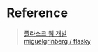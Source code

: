 # Reference

> [플라스크 웹 개발](https://www.aladin.co.kr/shop/wproduct.aspx?ItemId=90263000)<br>
[miguelgrinberg / flasky](https://github.com/miguelgrinberg/flasky)